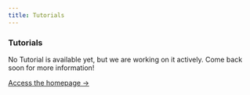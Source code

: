 ```yaml
---
title: Tutorials
---
```


<div class="card">
  <h3>Tutorials</h3>
  <p>No Tutorial is available yet, but we are working on it actively. Come back soon for more information!</p>
  <a href="../" class="card-link">Access the homepage &rarr;</a>
</div>